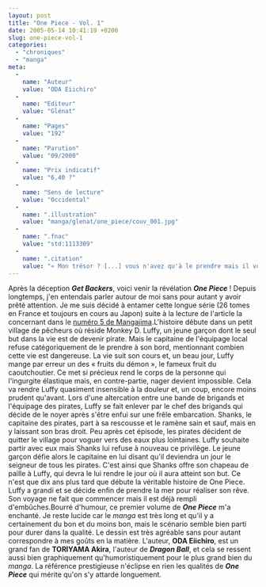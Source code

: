 ```yaml
---
layout: post
title: "One Piece - Vol. 1"
date: 2005-05-14 10:41:19 +0200
slug: one-piece-vol-1
categories:
  - "chroniques"
  - "manga"
meta:
  -
    name: "Auteur"
    value: "ODA Eiichiro"
  -
    name: "Editeur"
    value: "Glénat"
  -
    name: "Pages"
    value: "192"
  -
    name: "Parution"
    value: "09/2000"
  -
    name: "Prix indicatif"
    value: "6,40 ?"
  -
    name: "Sens de lecture"
    value: "Occidental"
  -
    name: ".illustration"
    value: "manga/glenat/one_piece/couv_001.jpg"
  -
    name: ".fnac"
    value: "std:1113309"
  -
    name: ".citation"
    value: "« Mon trésor ? [...] vous n'avez qu'à le prendre mais il vous faudra d'abord le chercher. »"
---
```


Après la déception **_Get Backers_**, voici venir la révélation **_One Piece_** ! Depuis longtemps, j'en entendais parler autour de moi sans pour autant y avoir prêté attention. Je me suis décidé à entamer cette longue série (26 tomes en France et toujours en cours au Japon) suite à la lecture de l'article la concernant dans le [numéro 5 de Mangajima](http://www.mangaleera.com/index.php/mangajima-05).L'histoire débute dans un petit village de pêcheurs où réside Monkey D. Luffy, un jeune garçon dont le seul but dans la vie est de devenir pirate. Mais le capitaine de l'équipage local refuse catégoriquement de le prendre à son bord, mentionnant combien cette vie est dangereuse. La vie suit son cours et, un beau jour, Luffy mange par erreur un des « fruits du démon », le fameux fruit du caoutchoutier. Ce met si précieux rend le corps de la personne qui l'ingurgite élastique mais, en contre-partie, nager devient impossible. Cela va rendre Luffy quasiment insensible à la douleur et, un coup, encore moins prudent qu'avant. Lors d'une altercation entre une bande de brigands et l'équipage des pirates, Luffy se fait enlever par le chef des brigands qui décide de le noyer après s'être enfui sur une frêle embarcation. Shanks, le capitaine des pirates, part à sa rescousse et le ramène sain et sauf, mais en y laissant son bras droit. Peu après cet épisode, les pirates décident de quitter le village pour voguer vers des eaux plus lointaines. Luffy souhaite partir avec eux mais Shanks lui refuse à nouveau ce privilège. Le jeune garçon défie alors le capitaine en lui disant qu'il deviendra un jour le seigneur de tous les pirates. C'est ainsi que Shanks offre son chapeau de paille à Luffy, qui devra le lui rendre le jour où il aura atteint son but. Ce n'est que dix ans plus tard que débute la véritable histoire de One Piece. Luffy a grandi et se décide enfin de prendre la mer pour réaliser son rêve. Son voyage ne fait que commencer mais il est déjà rempli d'embûches.Bourré d'humour, ce premier volume de **_One Piece_** m'a enchanté. Je reste lucide car le _manga_ est très long et qu'il y a certainement du bon et du moins bon, mais le scénario semble bien parti pour durer dans la qualité. Le dessin est très agréable sans pour autant correspondre à mes goûts en la matière. L'auteur, **ODA Eiichiro**, est un grand fan de **TORIYAMA Akira**, l'auteur de **_Dragon Ball_**, et cela se ressent aussi bien graphiquement qu'humoristiquement pour le plus grand bien du _manga_. La référence prestigieuse n'éclipse en rien les qualités de **_One Piece_** qui mérite qu'on s'y attarde longuement.